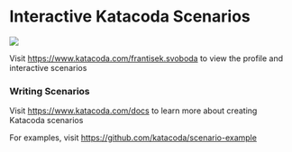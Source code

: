 # Interactive Katacoda Scenarios

[![](http://shields.katacoda.com/katacoda/frantisek.svoboda/count.svg)](https://www.katacoda.com/frantisek.svoboda "Get your profile on Katacoda.com")

Visit https://www.katacoda.com/frantisek.svoboda to view the profile and interactive scenarios

### Writing Scenarios
Visit https://www.katacoda.com/docs to learn more about creating Katacoda scenarios

For examples, visit https://github.com/katacoda/scenario-example
